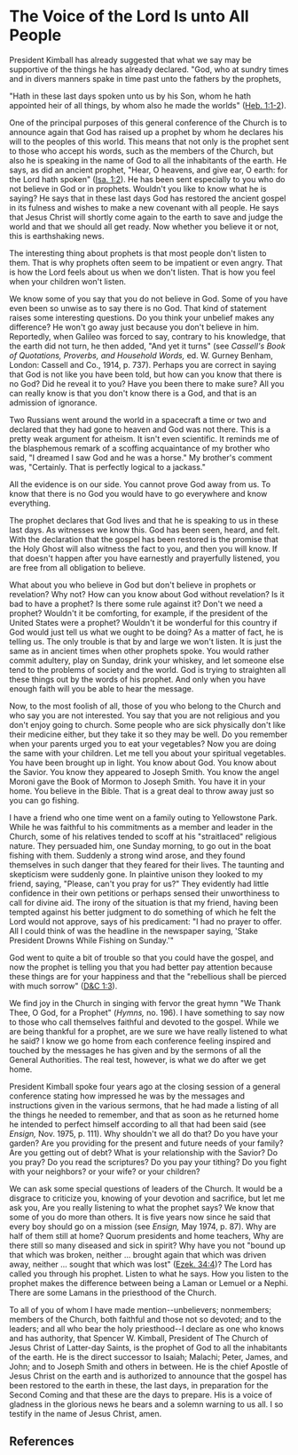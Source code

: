 # The Voice of the Lord Is unto All People

President Kimball has already suggested that what we say may be supportive of
the things he has already declared. "God, who at sundry times and in divers
manners spake in time past unto the fathers by the prophets,

"Hath in these last days spoken unto us by his Son, whom he hath appointed
heir of all things, by whom also he made the worlds" ([Heb.
1:1-2](/scriptures/nt/heb/1.1-2?lang=eng#0)).

One of the principal purposes of this general conference of the Church is to
announce again that God has raised up a prophet by whom he declares his will
to the peoples of this world. This means that not only is the prophet sent to
those who accept his words, such as the members of the Church, but also he is
speaking in the name of God to all the inhabitants of the earth. He says, as
did an ancient prophet, "Hear, O heavens, and give ear, O earth: for the Lord
hath spoken" ([Isa. 1:2](/scriptures/ot/isa/1.2?lang=eng#1)). He has been sent
especially to you who do not believe in God or in prophets. Wouldn't you like
to know what he is saying? He says that in these last days God has restored
the ancient gospel in its fulness and wishes to make a new covenant with all
people. He says that Jesus Christ will shortly come again to the earth to save
and judge the world and that we should all get ready. Now whether you believe
it or not, this is earthshaking news.

The interesting thing about prophets is that most people don't listen to them.
That is why prophets often seem to be impatient or even angry. That is how the
Lord feels about us when we don't listen. That is how you feel when your
children won't listen.

We know some of you say that you do not believe in God. Some of you have even
been so unwise as to say there is no God. That kind of statement raises some
interesting questions. Do you think your unbelief makes any difference? He
won't go away just because you don't believe in him. Reportedly, when Galileo
was forced to say, contrary to his knowledge, that the earth did not turn, he
then added, "And yet it turns" (see _Cassell's Book of Quotations, Proverbs,
and Household Words,_ ed. W. Gurney Benham, London: Cassell and Co., 1914, p.
737). Perhaps you are correct in saying that God is not like you have been
told, but how can you know that there is no God? Did he reveal it to you? Have
you been there to make sure? All you can really know is that you don't know
there is a God, and that is an admission of ignorance.

Two Russians went around the world in a spacecraft a time or two and declared
that they had gone to heaven and God was not there. This is a pretty weak
argument for atheism. It isn't even scientific. It reminds me of the
blasphemous remark of a scoffing acquaintance of my brother who said, "I
dreamed I saw God and he was a horse." My brother's comment was, "Certainly.
That is perfectly logical to a jackass."

All the evidence is on our side. You cannot prove God away from us. To know
that there is no God you would have to go everywhere and know everything.

The prophet declares that God lives and that he is speaking to us in these
last days. As witnesses we know this. God has been seen, heard, and felt. With
the declaration that the gospel has been restored is the promise that the Holy
Ghost will also witness the fact to you, and then you will know. If that
doesn't happen after you have earnestly and prayerfully listened, you are free
from all obligation to believe.

What about you who believe in God but don't believe in prophets or revelation?
Why not? How can you know about God without revelation? Is it bad to have a
prophet? Is there some rule against it? Don't we need a prophet? Wouldn't it
be comforting, for example, if the president of the United States were a
prophet? Wouldn't it be wonderful for this country if God would just tell us
what we ought to be doing? As a matter of fact, he is telling us. The only
trouble is that by and large we won't listen. It is just the same as in
ancient times when other prophets spoke. You would rather commit adultery,
play on Sunday, drink your whiskey, and let someone else tend to the problems
of society and the world. God is trying to straighten all these things out by
the words of his prophet. And only when you have enough faith will you be able
to hear the message.

Now, to the most foolish of all, those of you who belong to the Church and who
say you are not interested. You say that you are not religious and you don't
enjoy going to church. Some people who are sick physically don't like their
medicine either, but they take it so they may be well. Do you remember when
your parents urged you to eat your vegetables? Now you are doing the same with
your children. Let me tell you about your spiritual vegetables. You have been
brought up in light. You know about God. You know about the Savior. You know
they appeared to Joseph Smith. You know the angel Moroni gave the Book of
Mormon to Joseph Smith. You have it in your home. You believe in the Bible.
That is a great deal to throw away just so you can go fishing.

I have a friend who one time went on a family outing to Yellowstone Park.
While he was faithful to his commitments as a member and leader in the Church,
some of his relatives tended to scoff at his "straitlaced" religious nature.
They persuaded him, one Sunday morning, to go out in the boat fishing with
them. Suddenly a strong wind arose, and they found themselves in such danger
that they feared for their lives. The taunting and skepticism were suddenly
gone. In plaintive unison they looked to my friend, saying, "Please, can't you
pray for us?" They evidently had little confidence in their own petitions or
perhaps sensed their unworthiness to call for divine aid. The irony of the
situation is that my friend, having been tempted against his better judgment
to do something of which he felt the Lord would not approve, says of his
predicament: "I had no prayer to offer. All I could think of was the headline
in the newspaper saying, 'Stake President Drowns While Fishing on Sunday.'"

God went to quite a bit of trouble so that you could have the gospel, and now
the prophet is telling you that you had better pay attention because these
things are for your happiness and that the "rebellious shall be pierced with
much sorrow" ([D&amp;C 1:3](/scriptures/dc-testament/dc/1.3?lang=eng#2)).

We find joy in the Church in singing with fervor the great hymn "We Thank
Thee, O God, for a Prophet" (_Hymns,_ no. 196). I have something to say now to
those who call themselves faithful and devoted to the gospel. While we are
being thankful for a prophet, are we sure we have really listened to what he
said? I know we go home from each conference feeling inspired and touched by
the messages he has given and by the sermons of all the General Authorities.
The real test, however, is what we do after we get home.

President Kimball spoke four years ago at the closing session of a general
conference stating how impressed he was by the messages and instructions given
in the various sermons, that he had made a listing of all the things he needed
to remember, and that as soon as he returned home he intended to perfect
himself according to all that had been said (see _Ensign,_ Nov. 1975, p. 111).
Why shouldn't we all do that? Do you have your garden? Are you providing for
the present and future needs of your family? Are you getting out of debt? What
is your relationship with the Savior? Do you pray? Do you read the scriptures?
Do you pay your tithing? Do you fight with your neighbors? or your wife? or
your children?

We can ask some special questions of leaders of the Church. It would be a
disgrace to criticize you, knowing of your devotion and sacrifice, but let me
ask you, Are you really listening to what the prophet says? We know that some
of you do more than others. It is five years now since he said that every boy
should go on a mission (see _Ensign,_ May 1974, p. 87). Why are half of them
still at home? Quorum presidents and home teachers, Why are there still so
many diseased and sick in spirit? Why have you not "bound up that which was
broken, neither ... brought again that which was driven away, neither ... sought
that which was lost" ([Ezek. 34:4](/scriptures/ot/ezek/34.4?lang=eng#3))? The
Lord has called you through his prophet. Listen to what he says. How you
listen to the prophet makes the difference between being a Laman or Lemuel or
a Nephi. There are some Lamans in the priesthood of the Church.

To all of you of whom I have made mention--unbelievers; nonmembers; members of
the Church, both faithful and those not so devoted; and to the leaders; and
all who bear the holy priesthood--I declare as one who knows and has
authority, that Spencer W. Kimball, President of The Church of Jesus Christ of
Latter-day Saints, is the prophet of God to all the inhabitants of the earth.
He is the direct successor to Isaiah; Malachi; Peter, James, and John; and to
Joseph Smith and others in between. He is the chief Apostle of Jesus Christ on
the earth and is authorized to announce that the gospel has been restored to
the earth in these, the last days, in preparation for the Second Coming and
that these are the days to prepare. His is a voice of gladness in the glorious
news he bears and a solemn warning to us all. I so testify in the name of
Jesus Christ, amen.

## References

